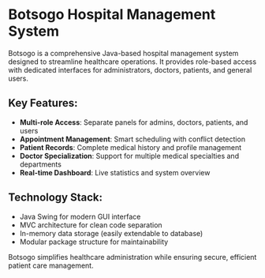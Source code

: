 # Botsogo Hospital Management System

Botsogo is a comprehensive Java-based hospital management system designed to streamline healthcare operations. It provides role-based access with dedicated interfaces for administrators, doctors, patients, and general users.

## Key Features:

- **Multi-role Access**: Separate panels for admins, doctors, patients, and users
- **Appointment Management**: Smart scheduling with conflict detection
- **Patient Records**: Complete medical history and profile management
- **Doctor Specialization**: Support for multiple medical specialties and departments
- **Real-time Dashboard**: Live statistics and system overview

## Technology Stack:

- Java Swing for modern GUI interface
- MVC architecture for clean code separation
- In-memory data storage (easily extendable to database)
- Modular package structure for maintainability

Botsogo simplifies healthcare administration while ensuring secure, efficient patient care management.
